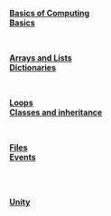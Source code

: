 **[Basics of Computing](https://github.com/Sara-Tucker/c-sharp-notes/blob/master/basics-of-computing.md)**  
**[Basics](https://github.com/Sara-Tucker/c-sharp-notes/blob/master/basics.md)**  

<br>

**[Arrays and Lists](https://github.com/Sara-Tucker/c-sharp-notes/blob/master/arrays-and-lists.md)**  
**[Dictionaries](https://github.com/Sara-Tucker/c-sharp-notes/blob/master/dictionary-hash-hashtable.md)**

<br>

**[Loops](https://github.com/Sara-Tucker/c-sharp-notes/blob/master/loops.md)**  
**[Classes and inheritance](https://github.com/Sara-Tucker/c-sharp-notes/blob/master/classes.md)**

<br>

**[Files](https://github.com/Sara-Tucker/c-sharp-notes/blob/master/files.md)**  
**[Events](https://github.com/Sara-Tucker/c-sharp-notes/blob/master/events.md)**

<br>
<br>

**[Unity](https://github.com/Sara-Tucker/c-sharp-notes/blob/master/unity-notes.md)**  
